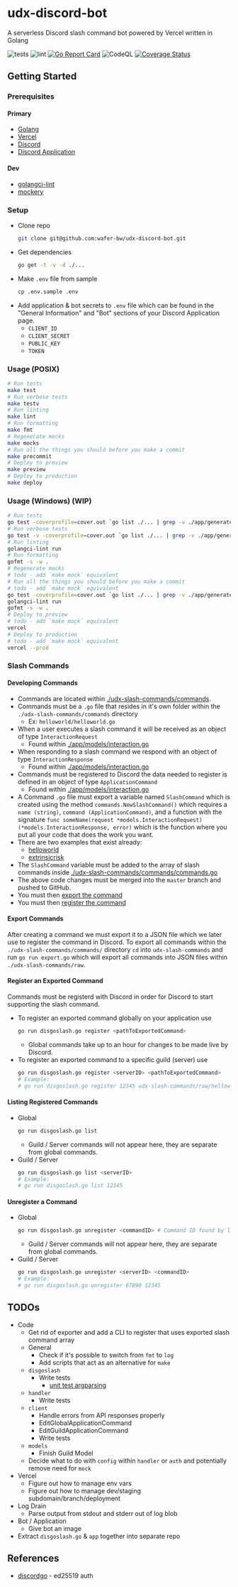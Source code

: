 # udx-discord-bot
A serverless Discord slash command bot powered by Vercel written in Golang

![tests](https://github.com/wafer-bw/udx-discord-bot/workflows/tests/badge.svg)
![lint](https://github.com/wafer-bw/udx-discord-bot/workflows/lint/badge.svg)
[![Go Report Card](https://goreportcard.com/badge/github.com/wafer-bw/udx-discord-bot)](https://goreportcard.com/report/github.com/wafer-bw/udx-discord-bot)
![CodeQL](https://github.com/wafer-bw/udx-discord-bot/workflows/CodeQL/badge.svg)
[![Coverage Status](https://coveralls.io/repos/github/wafer-bw/udx-discord-bot/badge.svg)](https://coveralls.io/github/wafer-bw/udx-discord-bot)

## Getting Started

### Prerequisites
#### Primary
* [Golang](https://golang.org/dl/)
* [Vercel](https://vercel.com/)
* [Discord](https://discord.com/)
* [Discord Application](https://discord.com/developers/applications)

#### Dev
* [golangci-lint](https://golangci-lint.run/usage/install/#local-installation)
* [mockery](https://github.com/vektra/mockery)

### Setup
- Clone repo
    ```sh
    git clone git@github.com:wafer-bw/udx-discord-bot.git
    ```
- Get dependencies
    ```sh
    go get -t -v -d ./...
    ```
- Make `.env` file from sample
    ```sh
    cp .env.sample .env
    ```
- Add application & bot secrets to `.env` file which can be found in the "General Information" and "Bot" sections of your Discord Application page.
    - `CLIENT_ID`
    - `CLIENT_SECRET`
    - `PUBLIC_KEY`
    - `TOKEN`

### Usage (POSIX)
```sh
# Run tests
make test
# Run verbose tests
make testv
# Run linting
make lint
# Run formatting
make fmt
# Regenerate mocks
make mocks
# Run all the things you should before you make a commit
make precommit
# Deploy to preview
make preview
# Deploy to production
make deploy
```

### Usage (Windows) (WIP)
```sh
# Run tests
go test -coverprofile=cover.out `go list ./... | grep -v ./app/generatedmocks`
# Run verbose tests
go test -v -coverprofile=cover.out `go list ./... | grep -v ./app/generatedmocks`
# Run linting
golangci-lint run
# Run formatting
gofmt -s -w .
# Regenerate mocks
# todo - add `make mock` equivalent
# Run all the things you should before you make a commit
# todo - add `make mock` equivalent
go test -coverprofile=cover.out `go list ./... | grep -v ./app/generatedmocks`
golangci-lint run
gofmt -s -w .
# Deploy to preview
# todo - add `make mock` equivalent
vercel
# Deploy to production
# todo - add `make mock` equivalent
vercel --prod
```

### Slash Commands

#### Developing Commands
- Commands are located within [./udx-slash-commands/commands](./udx-slash-commands/commands).
- Commands must be a `.go` file that resides in it's own folder within the `./udx-slash-commands/commands` directory
    - Ex: `helloworld/helloworld.go`
- When a user executes a slash command it will be received as an object of type `InteractionRequest`
    - Found within [./app/models/interaction.go](./app/models/interaction.go)
- When responding to a slash command we respond with an object of type `InteractionResponse`
    - Found within [./app/models/interaction.go](./app/models/interaction.go)
- Commands must be registered to Discord the data needed to register is defined in an object of type `ApplicationCommand`
    - Found within [./app/models/interaction.go](./app/models/interaction.go)
- A Command `.go` file must export a variable named `SlashCommand` which is created using the method `commands.NewSlashCommand()` which requires a `name (string)`, `command (ApplicationCommand)`, and a function with the signature `func someName(request *models.InteractionRequest) (*models.InteractionResponse, error)` which is the function where you put all your code that does the work you want.
- There are two examples that exist already:
    - [helloworld](./udx-slash-commands/commands/helloworld/helloworld.go)
    - [extrinsicrisk](./udx-slash-commands/commands/extrinsicrisk/extrinsicrisk.go)
- The `SlashCommand` variable must be added to the array of slash commands inside [./udx-slash-commands/commands/commands.go](./udx-slash-commands/commands/commands.go)
- The above code changes must be merged into the `master` branch and pushed to GitHub.
- You must then [export the command](#export-commands)
- You must then [register the command](#register-an-exported-command)

#### Export Commands
After creating a command we must export it to a JSON file which we later use to register the command in Discord.
To export all commands within the `./udx-slash-commands/commands/` directory `cd` into `udx-slash-commands` and run `go run export.go` which will export all commands into JSON files within `./udx-slash-commands/raw`.

#### Register an Exported Command
Commands must be registerd with Discord in order for Discord to start supporting the slash command.
- To register an exported command globally on your application use
    ```sh
    go run disgoslash.go register <pathToExportedCommand>
    ```
    - Global commands take up to an hour for changes to be made live by Discord.
- To register an exported command to a specific guild (server) use
    ```sh
    go run disgoslash.go register <serverID> <pathToExportedCommand>
    # Example:
    # go run disgoslash.go register 12345 udx-slash-commands/raw/helloworld.json
    ```

#### Listing Registered Commands
- Global
    ```sh
    go run disgoslash.go list
    ```
    - Guild / Server commands will not appear here, they are separate from global commands.
- Guild / Server
    ```sh
    go run disgoslash.go list <serverID>
    # Example:
    # go run disgoslash.go list 12345
    ```

#### Unregister a Command
- Global
    ```sh
    go run disgoslash.go unregister <commandID> # Command ID found by listing the registered commands
    ```
    - Guild / Server commands will not appear here, they are separate from global commands.
- Guild / Server
    ```sh
    go run disgoslash.go unregister <serverID> <commandID>
    # Example:
    # go run disgoslash.go unregister 67890 12345
    ```

## TODOs
* Code
    * Get rid of exporter and add a CLI to register that uses exported slash command array
    * General
        * Check if it's possible to switch from `fmt` to `log`
        * Add scripts that act as an alternative for `make`
    * `disgoslash`
        * Write tests
            * [unit test argparsing](https://github.com/docopt/docopt.go/blob/master/examples/unit_test/unit_test.go)
    * `handler`
        * Write tests
    * `client`
        * Handle errors from API responses properly
        * EditGlobalApplicationCommand
        * EditGuildApplicationCommand
        * Write tests
    * `models`
        * Finish Guild Model
    * Decide what to do with `config` within `handler` or `auth` and potentially remove need for `mock`
* Vercel
    * Figure out how to manage env vars
    * Figure out how to manage dev/staging subdomain/branch/deployment
* Log Drain
    * Parse output from stdout and stderr out of log blob
* Bot / Application
    * Give bot an image
* Extract `disgoslash.go` & `app` together into separate repo

## References
* [discordgo](https://github.com/bwmarrin/discordgo) - ed25519 auth
